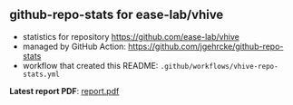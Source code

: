 ## github-repo-stats for ease-lab/vhive

- statistics for repository https://github.com/ease-lab/vhive
- managed by GitHub Action: https://github.com/jgehrcke/github-repo-stats
- workflow that created this README: `.github/workflows/vhive-repo-stats.yml`

**Latest report PDF**: [report.pdf](https://github.com/ease-lab/vhive.github.io/raw/github-repo-stats/ease-lab/vhive/latest-report/report.pdf)

